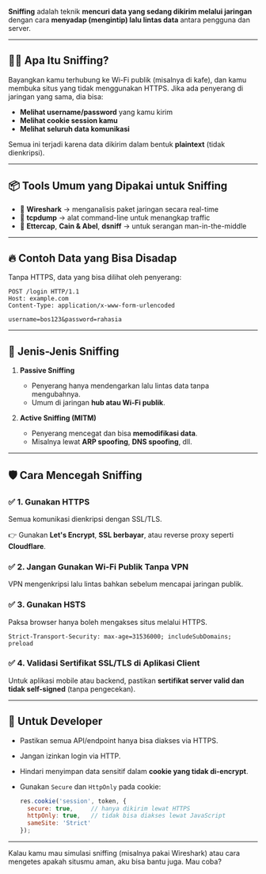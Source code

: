 **Sniffing** adalah teknik **mencuri data yang sedang dikirim melalui jaringan** dengan cara **menyadap (mengintip) lalu lintas data** antara pengguna dan server.

---

## 🕵️‍♂️ Apa Itu Sniffing?

Bayangkan kamu terhubung ke Wi-Fi publik (misalnya di kafe), dan kamu membuka situs yang tidak menggunakan HTTPS.
Jika ada penyerang di jaringan yang sama, dia bisa:

* **Melihat username/password** yang kamu kirim
* **Melihat cookie session kamu**
* **Melihat seluruh data komunikasi**

Semua ini terjadi karena data dikirim dalam bentuk **plaintext** (tidak dienkripsi).

---

## 📦 Tools Umum yang Dipakai untuk Sniffing

* 🔧 **Wireshark** → menganalisis paket jaringan secara real-time
* 🔧 **tcpdump** → alat command-line untuk menangkap traffic
* 🔧 **Ettercap**, **Cain & Abel**, **dsniff** → untuk serangan man-in-the-middle

---

## 🔥 Contoh Data yang Bisa Disadap

Tanpa HTTPS, data yang bisa dilihat oleh penyerang:

```
POST /login HTTP/1.1
Host: example.com
Content-Type: application/x-www-form-urlencoded

username=bos123&password=rahasia
```

---

## 🧱 Jenis-Jenis Sniffing

1. **Passive Sniffing**

   * Penyerang hanya mendengarkan lalu lintas data tanpa mengubahnya.
   * Umum di jaringan **hub atau Wi-Fi publik**.

2. **Active Sniffing (MITM)**

   * Penyerang mencegat dan bisa **memodifikasi data**.
   * Misalnya lewat **ARP spoofing**, **DNS spoofing**, dll.

---

## 🛡 Cara Mencegah Sniffing

### ✅ 1. **Gunakan HTTPS**

Semua komunikasi dienkripsi dengan SSL/TLS.

👉 Gunakan **Let's Encrypt**, **SSL berbayar**, atau reverse proxy seperti **Cloudflare**.

### ✅ 2. **Jangan Gunakan Wi-Fi Publik Tanpa VPN**

VPN mengenkripsi lalu lintas bahkan sebelum mencapai jaringan publik.

### ✅ 3. **Gunakan HSTS**

Paksa browser hanya boleh mengakses situs melalui HTTPS.

```http
Strict-Transport-Security: max-age=31536000; includeSubDomains; preload
```

### ✅ 4. **Validasi Sertifikat SSL/TLS di Aplikasi Client**

Untuk aplikasi mobile atau backend, pastikan **sertifikat server valid dan tidak self-signed** (tanpa pengecekan).

---

## 🔐 Untuk Developer

* Pastikan semua API/endpoint hanya bisa diakses via HTTPS.
* Jangan izinkan login via HTTP.
* Hindari menyimpan data sensitif dalam **cookie yang tidak di-encrypt**.
* Gunakan `Secure` dan `HttpOnly` pada cookie:

  ```js
  res.cookie('session', token, {
    secure: true,     // hanya dikirim lewat HTTPS
    httpOnly: true,   // tidak bisa diakses lewat JavaScript
    sameSite: 'Strict'
  });
  ```

---

Kalau kamu mau simulasi sniffing (misalnya pakai Wireshark) atau cara mengetes apakah situsmu aman, aku bisa bantu juga. Mau coba?
